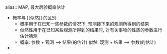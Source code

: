alias:: MAP, 最大后验概率估计

- 概率与 [[似然]] 的区别
	- 概率用于在已知一些参数的情况下, 预测接下来的观测所得到的结果
	- 似然性用于在已知某些观测所得到的结果时, 对有关事物的性质的参数进行估计猜测
	- 概率: 参数 + 观测 --> 结果(的估计)
	  似然: 观测 + 结果 --> 参数(的估计)
-